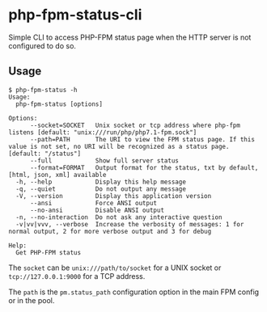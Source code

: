 # php-fpm-status-cli

Simple CLI to access PHP-FPM status page when the HTTP server is not configured to do so.

## Usage

```shell
$ php-fpm-status -h
Usage:
  php-fpm-status [options]

Options:
      --socket=SOCKET   Unix socket or tcp address where php-fpm listens [default: "unix:///run/php/php7.1-fpm.sock"]
      --path=PATH       The URI to view the FPM status page. If this value is not set, no URI will be recognized as a status page. [default: "/status"]
      --full            Show full server status
      --format=FORMAT   Output format for the status, txt by default, [html, json, xml] available
  -h, --help            Display this help message
  -q, --quiet           Do not output any message
  -V, --version         Display this application version
      --ansi            Force ANSI output
      --no-ansi         Disable ANSI output
  -n, --no-interaction  Do not ask any interactive question
  -v|vv|vvv, --verbose  Increase the verbosity of messages: 1 for normal output, 2 for more verbose output and 3 for debug

Help:
  Get PHP-FPM status
```

The `socket` can be `unix:///path/to/socket` for a UNIX socket or `tcp://127.0.0.1:9000` for a TCP address.

The `path` is the `pm.status_path` configuration option in the main FPM config or in the pool.

